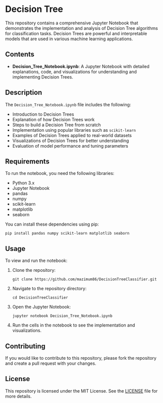 <!DOCTYPE html>
<html lang="en">
<head>
    <meta charset="UTF-8">
    <meta name="viewport" content="width=device-width, initial-scale=1.0">
</head>
<body>

<h1>Decision Tree</h1>

<p>This repository contains a comprehensive Jupyter Notebook that demonstrates the implementation and analysis of Decision Tree algorithms for classification tasks. Decision Trees are powerful and interpretable models that are used in various machine learning applications.</p>

<h2>Contents</h2>
<ul>
    <li><strong>Decision_Tree_Notebook.ipynb</strong>: A Jupyter Notebook with detailed explanations, code, and visualizations for understanding and implementing Decision Trees.</li>
</ul>

<h2>Description</h2>
<p>The <code>Decision_Tree_Notebook.ipynb</code> file includes the following:</p>
<ul>
    <li>Introduction to Decision Trees</li>
    <li>Explanation of how Decision Trees work</li>
    <li>Steps to build a Decision Tree from scratch</li>
    <li>Implementation using popular libraries such as <code>scikit-learn</code></li>
    <li>Examples of Decision Trees applied to real-world datasets</li>
    <li>Visualizations of Decision Trees for better understanding</li>
    <li>Evaluation of model performance and tuning parameters</li>
</ul>

<h2>Requirements</h2>
<p>To run the notebook, you need the following libraries:</p>
<ul>
    <li>Python 3.x</li>
    <li>Jupyter Notebook</li>
    <li>pandas</li>
    <li>numpy</li>
    <li>scikit-learn</li>
    <li>matplotlib</li>
    <li>seaborn</li>
</ul>
<p>You can install these dependencies using pip:</p>
<pre><code>pip install pandas numpy scikit-learn matplotlib seaborn</code></pre>

<h2>Usage</h2>
<p>To view and run the notebook:</p>
<ol>
    <li>Clone the repository:
        <pre><code>git clone https://github.com/mazimum86/DecisionTreeClassifier.git</code></pre>
    </li>
    <li>Navigate to the repository directory:
        <pre><code>cd DecisionTreeClassifier</code></pre>
    </li>
    <li>Open the Jupyter Notebook:
        <pre><code>jupyter notebook Decision_Tree_Notebook.ipynb</code></pre>
    </li>
    <li>Run the cells in the notebook to see the implementation and visualizations.</li>
</ol>

<h2>Contributing</h2>
<p>If you would like to contribute to this repository, please fork the repository and create a pull request with your changes.</p>

<h2>License</h2>
<p>This repository is licensed under the MIT License. See the <a href="LICENSE">LICENSE</a> file for more details.</p>

</body>
</html>
